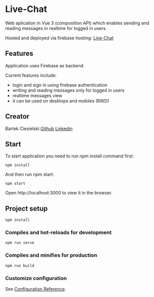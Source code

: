 # Live-Chat

Web aplication in Vue 3 (composition API) which enables sending and reading messages in realtime for logged in users.

Hosted and deployed via firebase hosting:
[Live-Chat](https://live-chat-a6040.firebaseapp.com/)

## Features

Application uses Firebase as backend.

Current features include:

- login and sign in using firebase authentication
- writing and reading messages only for logged in users
- realtime messages view
- it can be used on desktops and mobiles (RWD)

## Creator

Bartek Ciesielski [Github](https://github.com/bartek-ciesielski) [Linkedin](https://www.linkedin.com/in/bartek-ciesielski/)

## Start

To start application you need to run npm install command first:

`npm install`

And then run npm start:

`npm start`

Open http://localhost:3000 to view it in the browser.

## Project setup
```
npm install
```

### Compiles and hot-reloads for development
```
npm run serve
```

### Compiles and minifies for production
```
npm run build
```

### Customize configuration
See [Configuration Reference](https://cli.vuejs.org/config/).
